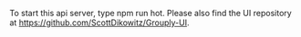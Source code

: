 To start this api server, type npm run hot. Please also find the UI repository at https://github.com/ScottDikowitz/Grouply-UI.
